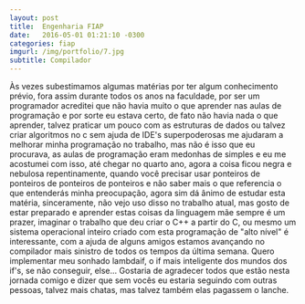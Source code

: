```yaml
---
layout: post
title:  Engenharia FIAP
date:   2016-05-01 01:21:10 -0300
categories: fiap
imgurl: /img/portfolio/7.jpg
subtitle: Compilador
---
```

Às vezes subestimamos algumas matérias por ter algum conhecimento prévio, fora assim durante todos os anos na faculdade, por ser um programador
acreditei que não havia muito o que aprender nas aulas de programação e por sorte eu estava certo, de fato não havia nada o que aprender, talvez praticar
um pouco com as estruturas de dados ou talvez criar algoritmos no c sem ajuda de IDE's superpoderosas me ajudaram a melhorar minha programação no trabalho, mas
não é isso que eu procurava, as aulas de programação eram medonhas de simples e eu me acostumei com isso, até chegar no quarto ano, agora a coisa ficou negra e nebulosa repentinamente, quando você precisar usar ponteiros de ponteiros de ponteiros de ponteiros e não saber mais o que referencia o que entenderás minha preocupação, agora sim dá ânimo de estudar esta matéria, sinceramente, não vejo uso disso no trabalho atual, mas gosto de estar preparado e aprender estas coisas da linguagem mãe sempre é um prazer, imaginar o trabalho que deu criar o C++ a partir do C, ou mesmo um sistema operacional inteiro criado com esta programação de "alto nível" é interessante, com a ajuda de alguns amigos estamos avançando no compilador mais sinistro de todos os tempos da última semana.
Quero implementar meu sonhado lambdaif, o if mais inteligente dos mundos dos if's, se não conseguir, else...
Gostaria de agradecer todos que estão nesta jornada comigo e dizer que sem vocês eu estaria seguindo com outras pessoas, talvez mais chatas, mas talvez também elas pagassem o lanche.


[jekyll-docs]: http://jekyllrb.com/docs/home
[jekyll-gh]:   https://github.com/jekyll/jekyll
[jekyll-talk]: https://talk.jekyllrb.com/
